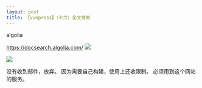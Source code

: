 ```yaml
---
layout: post
title: 【vuepress】（十六）全文搜索
---
```

algolia

https://docsearch.algolia.com/
![](/docs/images/2020-07-23-13-09-34.png)

![](/docs/images/2020-07-23-13-09-47.png)


没有收到邮件，放弃。
因为需要自己构建，使用上还收限制。
必须用到这个网站的服务。
